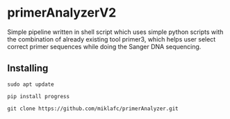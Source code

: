 # primerAnalyzerV2
Simple pipeline written in shell script which uses simple python scripts with the combination of already existing tool primer3, which helps user select correct primer sequences while doing the Sanger DNA sequencing.

## Installing
```
sudo apt update

pip install progress

git clone https://github.com/miklafc/primerAnalyzer.git


```

